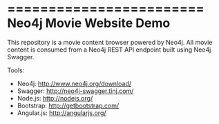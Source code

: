========================
Neo4j Movie Website Demo
========================

This repository is a movie content browser powered by Neo4j. All movie content is consumed from a Neo4j REST API endpoint built using Neo4j Swagger.

Tools:

* Neo4j: http://www.neo4j.org/download/
* Swagger: http://neo4j-swagger.tinj.com/
* Node.js: http://nodejs.org/
* Bootstrap: http://getbootstrap.com/
* Angular.js: http://angularjs.org/
